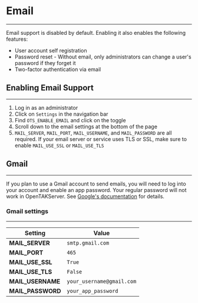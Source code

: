 # Email

***

Email support is disabled by default. Enabling it also enables the following features:

- User account self registration
- Password reset - Without email, only administrators can change a user's password if they forget it
- Two-factor authentication via email

## Enabling Email Support

***

1. Log in as an administrator
2. Click on `Settings` in the navigation bar
3. Find `OTS_ENABLE_EMAIL` and click on the toggle 
4. Scroll down to the email settings at the bottom of the page
5. `MAIL_SERVER`, `MAIL_PORT`, `MAIL_USERNAME`, and `MAIL_PASSWORD` are all required. If your email server or service
uses TLS or SSL, make sure to enable `MAIL_USE_SSL` or `MAIL_USE_TLS`

## Gmail

***

If you plan to use a Gmail account to send emails, you will need to log into your account and enable an app password. Your
regular password will not work in OpenTAKServer. See [Google's documentation](https://support.google.com/accounts/answer/185833?hl=en) 
for details.

### Gmail settings

***

| Setting        | Value            |
|----------------|------------------|
| **MAIL_SERVER** | `smtp.gmail.com` |
| **MAIL_PORT**  | `465`            |
|**MAIL_USE_SSL**|`True`|
|**MAIL_USE_TLS**|`False`|
|**MAIL_USERNAME**|`your_username@gmail.com`|
|**MAIL_PASSWORD**|`your_app_password`|